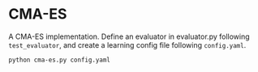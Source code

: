 # CMA-ES

A CMA-ES implementation. Define an evaluator in evaluator.py following `test_evaluator`, and create a learning config file following  `config.yaml`.

```bash
python cma-es.py config.yaml